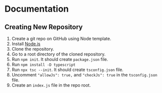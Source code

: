# Documentation

## Creating New Repository

1. Create a git repo on GitHub using Node template.
2. Install [Node.js](https://nodejs.org/en/)
3. Clone the repository.
4. Go to a root directory of the cloned repository. 
5. Run `npm init`. It should create `package.json` file.
6. Run `npm install -D typescript`
7. Run `npx tsc --init`. It should create `tsconfig.json` file.
8. Uncomment `"allowJs": true,` and `"checkJs": true` in the `tsconfig.json` file.
9. Create an `index.js` file in the repo root.
